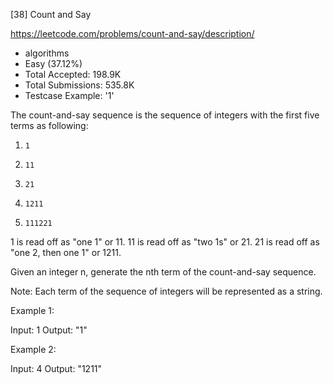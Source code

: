 [38] Count and Say  

https://leetcode.com/problems/count-and-say/description/

* algorithms
* Easy (37.12%)
* Total Accepted:    198.9K
* Total Submissions: 535.8K
* Testcase Example:  '1'

The count-and-say sequence is the sequence of integers with the first five terms as following:

1.     1
2.     11
3.     21
4.     1211
5.     111221



1 is read off as "one 1" or 11.
11 is read off as "two 1s" or 21.
21 is read off as "one 2, then one 1" or 1211.



Given an integer n, generate the nth term of the count-and-say sequence.



Note: Each term of the sequence of integers will be represented as a string.


Example 1:

Input: 1
Output: "1"



Example 2:

Input: 4
Output: "1211"


